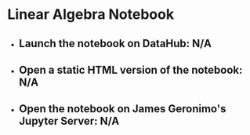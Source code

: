 # Linear Algebra Notebook

- ## Launch the notebook on DataHub: N/A

<!-- - [![Repo on DataHub](https://img.shields.io/badge/Launch-UCB%20Datahub-blue.svg)](https://datahub.berkeley.edu/hub/user-redirect/git-pull?repo=https%3A%2F%2Fgithub.com%2Fjonathanferrari%2Fdata-lessons&urlpath=tree%2Fdata-lessons%2Fhypothesis-testing%2Fhypothesis_testing.ipynb&branch=main) -->

- ## Open a static HTML version of the notebook: N/A

- ## Open the notebook on James Geronimo's Jupyter Server: N/A